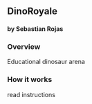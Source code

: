 ## DinoRoyale
#### by Sebastian Rojas


### Overview
Educational dinosaur arena





### How it works
read instructions
